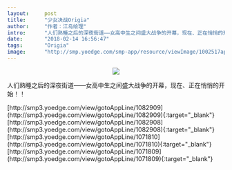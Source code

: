 ```yaml
---
layout:     post
title:      "少女决战Origia"
author:     "作者：江岛绘理"
intro:      "人们熟睡之后的深夜街道——女高中生之间盛大战争的开幕，现在、正在悄悄的开始！！"
date:       "2018-02-14 16:56:47"
tags:       "Origia"
image:      "http://smp.yoedge.com/smp-app/resource/viewImage/1002517appline.png"
---
```

<div style="text-align: center">
<p><img src="http://smp.yoedge.com/smp-app/resource/viewImage/1002517appline.png"/></p>
</div>
<p class="post-meta">
<span>人们熟睡之后的深夜街道——女高中生之间盛大战争的开幕，现在、正在悄悄的开始！！</span>
</p>
[http://smp3.yoedge.com/view/gotoAppLine/1082909](http://smp3.yoedge.com/view/gotoAppLine/1082909){:target="_blank"}
[http://smp3.yoedge.com/view/gotoAppLine/1082908](http://smp3.yoedge.com/view/gotoAppLine/1082908){:target="_blank"}
[http://smp3.yoedge.com/view/gotoAppLine/1071810](http://smp3.yoedge.com/view/gotoAppLine/1071810){:target="_blank"}
[http://smp3.yoedge.com/view/gotoAppLine/1071809](http://smp3.yoedge.com/view/gotoAppLine/1071809){:target="_blank"}


